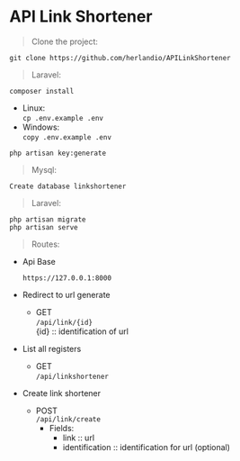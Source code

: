 # API Link Shortener

> Clone the project: <br>

`git clone https://github.com/herlandio/APILinkShortener`

> Laravel: <br>

`composer install` <br>
   - Linux: <br>
   `cp .env.example .env` <br>
   - Windows: <br>
   `copy .env.example .env` <br>
   
`php artisan key:generate` <br>


> Mysql: <br>

`Create database linkshortener` <br>

> Laravel: <br>

`php artisan migrate` <br>
`php artisan serve` <br>

> Routes: <br>

- Api Base

    `https://127.0.0.1:8000` <br>

- Redirect to url generate <br>
    - GET <br>
    `/api/link/{id}` <br>
    {id} :: identification of url <br>
    
- List all registers <br>
    - GET <br>
    `/api/linkshortener` <br>

- Create link shortener <br>
    - POST <br>
    `/api/link/create` <br>
        - Fields: <br>
            - link :: url <br>
            - identification :: identification for url (optional)<br>
        


